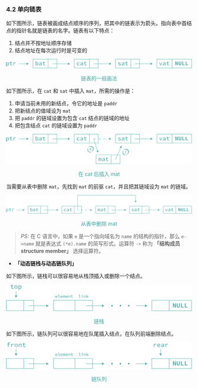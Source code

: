 ### 4.2 单向链表

如下图所示，链表被画成结点顺序的序列，把其中的链表示为箭头。指向表中首结点的指针名就是链表的名字。链表有以下特点：

1. 结点并不按地址顺序存储
2. 结点地址在每次运行时是可变的

![4-1](res/4-1.svg)

<p align="center" style="color:#3ea69f">
链表的一般画法
</p>

如下图所示，在 `cat` 和 `sat` 中插入 `mat`，所需的操作是：

1. 申请当前未用的新结点，令它的地址是 `paddr`
2. 把新结点的值域设为 `mat`
3. 把 `paddr` 的链域设置为包含 `cat` 结点的链域的地址
4. 把包含结点 `cat` 的链域设置为 `paddr`

![4-2](res/4-2.svg)

<p align="center" style="color:#3ea69f">
在 cat 后插入 mat
</p>

当需要从表中删除 `mat`，先找到 `mat` 的前驱 `cat`，并且把其链域设为 `mat` 的链域。

![4-3](res/4-3.svg)

<p align="center" style="color:#3ea69f">
从表中删除 mat
</p>

> *PS:* 在 C 语言中，如果 `e` 是一个指向域名为 `name` 的结构的指针，那么 `e->name` 就是表达式 `(*e).name` 的简写形式。运算符 `->` 称为 **「结构成员 structure member」** 选择运算符。


- **「动态链栈与动态链队列」**

如下图所示，链栈可以很容易地从栈顶插入或删除一个结点。

![4-4](res/4-4.svg)

<p align="center" style="color:#3ea69f">
链栈
</p>

如下图所示，链队列可以很容易地在队尾插入结点，在队列前端删除结点。

![4-5](res/4-5.svg)

<p align="center" style="color:#3ea69f">
链队列
</p>
